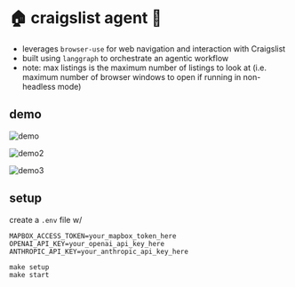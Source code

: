 # 🏠 craigslist agent 🤖

- leverages `browser-use` for web navigation and interaction with Craigslist
- built using `langgraph` to orchestrate an agentic workflow
- note: max listings is the maximum number of listings to look at (i.e. maximum number of browser windows to open if running in non-headless mode)

## demo

![demo](cl-agent-demo-gif.gif)

![demo2](cl-agent-demo-gif-2.gif)

![demo3](cl-agent-demo-gif-3.gif)

## setup

create a `.env` file w/

```
MAPBOX_ACCESS_TOKEN=your_mapbox_token_here
OPENAI_API_KEY=your_openai_api_key_here
ANTHROPIC_API_KEY=your_anthropic_api_key_here
```

```
make setup
make start
```
